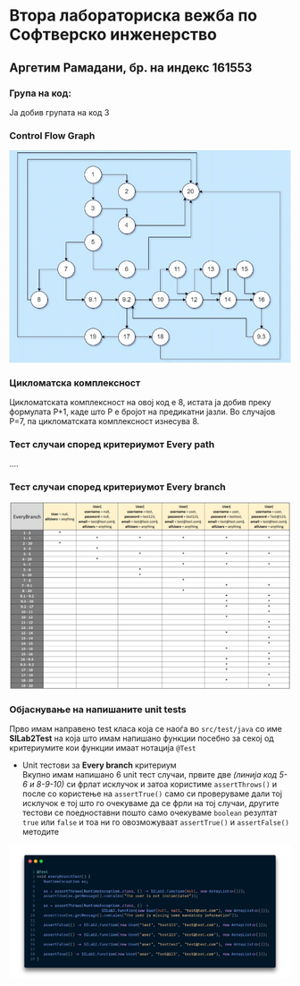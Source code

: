 # Втора лабораториска вежба по Софтверско инженерство

## Аргетим Рамадани, бр. на индекс 161553

### Група на код: 

Ја добив групата на код 3

###  Control Flow Graph

![Control Flow Graph Image](img/CFG2.JPG "Control Flow Graph")

### Цикломатска комплексност

Цикломатската комплексност на овој код е 8, истата ја добив преку формулата P+1, каде што P е бројот на предикатни јазли. Во случајoв P=7, па цикломатската комплексност изнесува 8.

### Тест случаи според критериумот  Every path 

....

### Тест случаи според критериумот Every branch

![Every Branch Tests Image](img/EveryBranchTests.JPG "Every Branch Tests")

### Објаснување на напишаните unit tests
Прво имам направено test класа која се наоѓа во `src/test/java` со име **SILab2Test** на која што имам напишано функции посебно за секој од критериумите кои функции имаат нотација `@Test`

- Unit тестови за **Every branch** критериум  
Вкупно имам напишано 6 unit тест случаи, првите две *(линија код 5-6 и 8-9-10)* си фрлат исклучок и затоа користиме `assertThrows()`
и после со користење на `assertTrue()` само си проверуваме дали тој исклучок е тој што го очекуваме да се фрли на тој случаи, другите тестови се поедноставни
пошто само очекуваме `boolean` резултат `true` или `false` и тоа ни го овозможуваат `assertTrue()` и `assertFalse()` методите

![everyBranchTest() code snippet](img/everyBranchTestCode_Snippet.png "everyBranchTest() code snippet")

